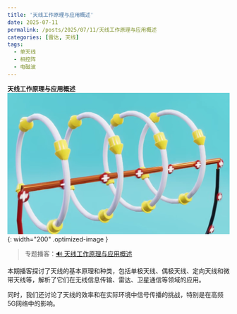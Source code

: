 ```yaml
---
title: '天线工作原理与应用概述'
date: 2025-07-11
permalink: /posts/2025/07/11/天线工作原理与应用概述
categories: [雷达, 天线]
tags:
  - 单天线
  - 相控阵
  - 电磁波 
---
```


**天线工作原理与应用概述**  
![天线](/images/posts/天线原理.PNG){: width="200" .optimized-image }


> 专题播客：[🔊 天线工作原理与应用概述](https://monica.im/ai-podcast/share?id=eef83cbe-1b45-4130-a20d-a582cbfe204a)

本期播客探讨了天线的基本原理和种类，包括单极天线、偶极天线、定向天线和微带天线等，解析了它们在无线信息传输、雷达、卫星通信等领域的应用。

同时，我们还讨论了天线的效率和在实际环境中信号传播的挑战，特别是在高频5G网络中的影响。